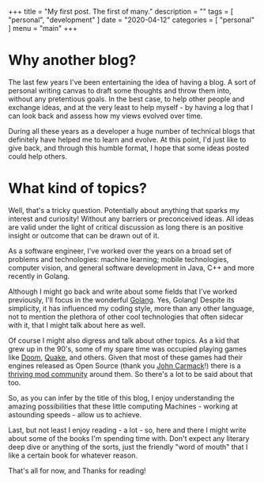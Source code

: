 +++
title = "My first post. The first of many."
description = ""
tags = [
    "personal",
    "development"
]
date = "2020-04-12"
categories = [
    "personal"
]
menu = "main"
+++

# Why another blog?

The last few years I've been entertaining the idea of having a blog. A sort of personal writing canvas to draft some 
thoughts and throw them into, without any pretentious goals. In the best case, to help other people and exchange ideas, 
and at the very least to help myself - by having a log that I can look back and assess how my views evolved over time.

During all these years as a developer a huge number of technical blogs that definitely have helped me to learn and 
evolve. At this point, I'd just like to give back, and through this humble format, I hope that some ideas posted could 
help others.

# What kind of topics?

Well, that's a tricky question. Potentially about anything that sparks my interest and curiosity! Without any barriers
or preconceived ideas. All ideas are valid under the light of critical discussion as long there is an positive insight 
or outcome that can be drawn out of it.

As a software engineer, I've worked over the years on a broad set of problems and technologies: machine learning; mobile
technologies, computer vision, and general software development in Java, C++ and more recently in Golang. 

Although I might go back and write about some fields that I've worked previously, I'll focus in the wonderful 
[Golang](https://go.dev/).
Yes, Golang! Despite its simplicity, it has influenced my coding style, more than any other language, not to mention the 
plethora of other cool technologies that often sidecar with it, that I might talk about here as well.

Of course I might also digress and talk about other topics. As a kid that grew up in the 90's, some of my spare time was 
occupied playing games like 
[Doom](https://en.wikipedia.org/wiki/Doom_(1993_video_game)), 
[Quake](https://en.wikipedia.org/wiki/Quake_(video_game)), 
and others. Given that most of these games had their engines released as Open Source (thank you 
[John Carmack](https://en.wikipedia.org/wiki/John_Carmack)!) there is a 
[thriving mod community](https://www.moddb.com/games/doom/mods) around them. 
So there's a lot to be said about that too.

So, as you can infer by the title of this blog, I enjoy understanding the amazing possibilities that these little 
computing Machines - working at astounding speeds - allow us to achieve. 

Last, but not least I enjoy reading - a lot - so, here and there I might write about some of the books I'm spending time
with. Don't expect any literary deep dive or anything of the sorts, just the friendly "word of mouth" that I like a 
certain book for whatever reason.

That's all for now, and Thanks for reading! 